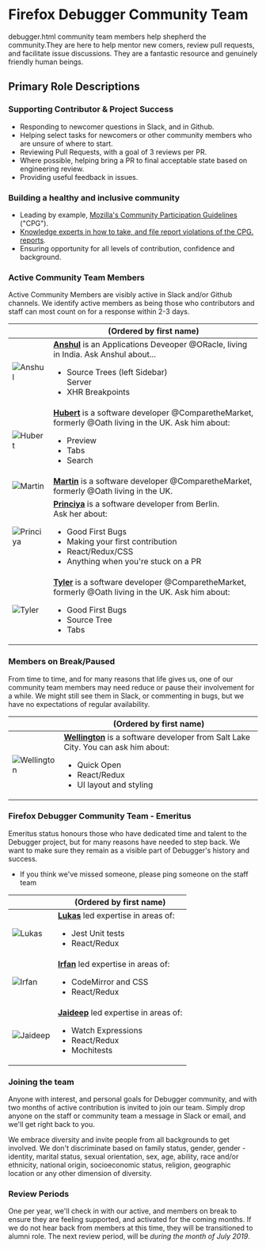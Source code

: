 
# Firefox Debugger Community Team
debugger.html community team members help shepherd the community.They are here to help mentor new comers, review pull requests, and facilitate issue discussions.
They are a fantastic resource and genuinely friendly human beings.

## Primary Role Descriptions

### Supporting Contributor & Project Success
* Responding to newcomer questions in Slack, and in Github.
* Helping select tasks for newcomers or other community members who are unsure of where to start.
* Reviewing Pull Requests, with a goal of 3 reviews per PR.
* Where possible, helping bring a PR to final acceptable state based on engineering review.
* Providing useful feedback in issues.

### Building a healthy and inclusive community
* Leading by example, [Mozilla's Community Participation Guidelines](https://www.mozilla.org/en-US/about/governance/policies/participation/) ("CPG").
* [Knowledge experts in how to take, and file report violations of the CPG. reports](https://www.mozilla.org/en-US/about/governance/policies/participation/reporting/).
* Ensuring opportunity for all levels of contribution, confidence and background.

### Active Community Team Members

Active Community Members are visibly active in Slack and/or Github channels. We identify active members as being those who contributors and staff can most count on for a response within 2-3 days.

| | (Ordered by first name) |
|-------|---|
| ![Anshul](https://avatars.githubusercontent.com/anshulmalik?s=460&v=4)|**[Anshul](https://github.com/anshulmalik)** is an Applications Deveoper @ORacle, living in India. Ask Anshul about...<ul><li>Source Trees (left Sidebar)</li>Server<li>XHR Breakpoints</li></ul> |
| ![Hubert](https://avatars3.githubusercontent.com/u/792924?s=460&v=4)|**[Hubert](https://github.com/bomsy)** is a software developer @ComparetheMarket, formerly @Oath living in the UK.  Ask him about: <ul><li>Preview</li><li>Tabs</li><li>Search</li></ul> |
| ![Martin](https://avatars.githubusercontent.com/nyrosmith?)|**[Martin](https://github.com/nyrosmith)** is a software developer @ComparetheMarket, formerly @Oath living in the UK.  |
| ![Princiya](https://avatars3.githubusercontent.com/u/8022693?s=460&v=4)|**[Princiya](https://github.com/princiya)** is a software developer from Berlin.<br/>  Ask her about:  <ul><li>Good First Bugs</li><li>Making your first contribution</li><li>React/Redux/CSS</li><li>Anything when you're stuck on a PR</li></ul>  |
| ![Tyler](https://avatars1.githubusercontent.com/u/5448834?s=460&v=4)|**[Tyler](https://github.com/wenincode)** is a software developer @ComparetheMarket, formerly @Oath living in the UK. Ask him about: <ul><li>Good First Bugs</li><li>Source Tree</li><li>Tabs</li></ul>  |


### Members on Break/Paused

From time to time, and for many reasons that life gives us, one of our community team members may need reduce or pause their involvement for a while.  We might still see them in Slack, or commenting in bugs, but we have no expectations of regular availability.

|   |  (Ordered by first name) |
|---|---|
| ![Wellington](https://avatars3.githubusercontent.com/u/580982?s=460&v=4)  |  **[Wellington](https://github.com/wldcordeiro)** is a software developer from Salt Lake City. You can ask him about:  <ul><li> Quick Open</li><li>React/Redux</li><li>UI layout and styling</li></ul>||

### Firefox Debugger Community Team - Emeritus

Emeritus status honours those who have dedicated time and talent to the Debugger project, but for many reasons have needed to step back.  We want to make sure they remain as a visible part of Debugger's history and success.

* If you think we've missed someone, please ping someone on the staff team

|   | (Ordered by first name)  |
|---|---|
|  ![Lukas](https://avatars1.githubusercontent.com/u/23530054?s=460&v=4) | **[Lukas](https://github.com/lukaszsobek0)**  led expertise in areas of:  <ul><li>Jest Unit tests</li><li>React/Redux</li></ul>|  |
| ![Irfan](https://avatars2.githubusercontent.com/u/1755089?s=400&v=4)  |  **[Irfan](https://github.com/irfanhudda)**  led expertise in areas of:  <ul><li>CodeMirror and CSS</li><li>React/Redux</li></ul>| |
| ![Jaideep](https://avatars2.githubusercontent.com/u/2481105?s=460&v=4)  |  **[Jaideep](https://github.com/jbhoosreddy)**  led expertise in areas of:  <ul><li>Watch Expressions</li><li>React/Redux</li><li>Mochitests</li></ul>|


### Joining the team

Anyone with interest, and personal goals for Debugger community, and with two months of active contribution is invited to join our team. Simply drop anyone on the staff or community team a message in Slack or email, and we'll get right back to you.

We embrace diversity and invite people from all backgrounds to get involved.  We don't discriminate based on family status, gender, gender -identity, marital status, sexual orientation, sex, age, ability, race and/or ethnicity, national origin, socioeconomic status, religion, geographic location or any other dimension of diversity.


### Review Periods

One per year, we'll check in with our active, and members on break to ensure they are feeling supported, and activated for the coming months.  If we do not hear back from members at this time, they will be transitioned to alumni role.
The next review period, will be *during the month of July 2019*.
